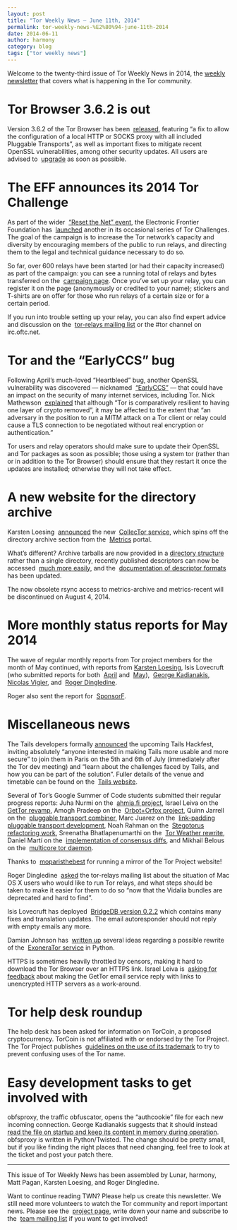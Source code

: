 ```yaml
---
layout: post
title: "Tor Weekly News — June 11th, 2014"
permalink: tor-weekly-news-%E2%80%94-june-11th-2014
date: 2014-06-11
author: harmony
category: blog
tags: ["tor weekly news"]
---
```


Welcome to the twenty-third issue of Tor Weekly News in 2014, the [weekly newsletter](https://lists.torproject.org/cgi-bin/mailman/listinfo/tor-news) that covers what is happening in the Tor community.

# Tor Browser 3.6.2 is out

Version 3.6.2 of the Tor Browser has been  [released](https://blog.torproject.org/blog/tor-browser-362-released), featuring “a fix to allow the configuration of a local HTTP or SOCKS proxy with all included Pluggable Transports”, as well as important fixes to mitigate recent OpenSSL vulnerabilities, among other security updates. All users are advised to  [upgrade](https://www.torproject.org/download/download-easy.html) as soon as possible.

# The EFF announces its 2014 Tor Challenge

As part of the wider  [“Reset the Net” event](https://blog.torproject.org/blog/reset-net), the Electronic Frontier Foundation has  [launched](https://blog.torproject.org/blog/tor-challenge-2014) another in its occasional series of Tor Challenges. The goal of the campaign is to increase the Tor network’s capacity and diversity by encouraging members of the public to run relays, and directing them to the legal and technical guidance necessary to do so.

So far, over 600 relays have been started (or had their capacity increased) as part of the campaign: you can see a running total of relays and bytes transferred on the  [campaign page](https://www.eff.org/torchallenge/). Once you’ve set up your relay, you can register it on the page (anonymously or credited to your name); stickers and T-shirts are on offer for those who run relays of a certain size or for a certain period.

If you run into trouble setting up your relay, you can also find expert advice and discussion on the  [tor-relays mailing list](https://lists.torproject.org/cgi-bin/mailman/listinfo/tor-relays) or the #tor channel on irc.oftc.net.

# Tor and the “EarlyCCS” bug

Following April’s much-loved “Heartbleed” bug, another OpenSSL vulnerability was discovered — nicknamed  [“EarlyCCS”](http://ccsinjection.lepidum.co.jp/) — that could have an impact on the security of many internet services, including Tor. Nick Mathewson  [explained](https://lists.torproject.org/pipermail/tor-talk/2014-June/033161.html) that although “Tor is comparatively resilient to having one layer of crypto removed”, it may be affected to the extent that “an adversary in the position to run a MITM attack on a Tor client or relay could cause a TLS connection to be negotiated without real encryption or authentication.”

Tor users and relay operators should make sure to update their OpenSSL and Tor packages as soon as possible; those using a system tor (rather than or in addition to the Tor Browser) should ensure that they restart it once the updates are installed; otherwise they will not take effect.

# A new website for the directory archive

Karsten Loesing  [announced](https://lists.torproject.org/pipermail/tor-dev/2014-June/006942.html) the new  [CollecTor service](https://collector.torproject.org/), which spins off the directory archive section from the  [Metrics](https://metrics.torproject.org/) portal.

What’s different? Archive tarballs are now provided in a [directory structure](https://collector.torproject.org/archive/) rather than a single directory, recently published descriptors can now be accessed  [much more easily](https://collector.torproject.org/recent/), and the  [documentation of descriptor formats](https://collector.torproject.org/formats.html) has been updated.

The now obsolete rsync access to metrics-archive and metrics-recent will be discontinued on August 4, 2014.

# More monthly status reports for May 2014

The wave of regular monthly reports from Tor project members for the month of May continued, with reports from [Karsten Loesing](https://lists.torproject.org/pipermail/tor-reports/2014-June/000551.html), Isis Lovecruft (who submitted reports for both  [April](https://lists.torproject.org/pipermail/tor-reports/2014-June/000553.html) and  [May](https://lists.torproject.org/pipermail/tor-reports/2014-June/000552.html)),  [George Kadianakis](https://lists.torproject.org/pipermail/tor-reports/2014-June/000554.html),  [Nicolas Vigier](https://lists.torproject.org/pipermail/tor-reports/2014-June/000556.html), and  [Roger Dingledine](https://lists.torproject.org/pipermail/tor-reports/2014-June/000559.html).

Roger also sent the report for  [SponsorF](https://lists.torproject.org/pipermail/tor-reports/2014-June/000558.html).

# Miscellaneous news

The Tails developers formally [announced](https://tails.boum.org/news/Join_us_at_the_Tails_HackFest_2014/) the upcoming Tails Hackfest, inviting absolutely “anyone interested in making Tails more usable and more secure” to join them in Paris on the 5th and 6th of July (immediately after the Tor dev meeting) and “learn about the challenges faced by Tails, and how you can be part of the solution”. Fuller details of the venue and timetable can be found on the  [Tails website](https://tails.boum.org/blueprint/HackFest_2014_Paris/).

Several of Tor’s Google Summer of Code students submitted their regular progress reports: Juha Nurmi on the  [ahmia.fi project](https://lists.torproject.org/pipermail/tor-reports/2014-June/000555.html), Israel Leiva on the  [GetTor revamp](https://lists.torproject.org/pipermail/tor-dev/2014-June/006959.html), Amogh Pradeep on the  [Orbot+Orfox project](https://lists.torproject.org/pipermail/tor-dev/2014-June/006960.html), Quinn Jarrell on the  [pluggable transport combiner](https://lists.torproject.org/pipermail/tor-dev/2014-June/006961.html), Marc Juarez on the  [link-padding pluggable transport development](https://lists.torproject.org/pipermail/tor-reports/2014-June/000557.html), Noah Rahman on the  [Stegotorus refactoring work](https://lists.torproject.org/pipermail/tor-dev/2014-June/006962.html), Sreenatha Bhatlapenumarthi on the  [Tor Weather rewrite](https://lists.torproject.org/pipermail/tor-dev/2014-June/006964.html), Daniel Martí on the  [implementation of consensus diffs](https://lists.torproject.org/pipermail/tor-dev/2014-June/006966.html), and Mikhail Belous on the  [multicore tor daemon](https://lists.torproject.org/pipermail/tor-dev/2014-June/006984.html).

Thanks to  [moparisthebest](https://lists.torproject.org/pipermail/tor-mirrors/2014-June/000612.html) for running a mirror of the Tor Project website!

Roger Dingledine  [asked](https://lists.torproject.org/pipermail/tor-relays/2014-June/004642.html) the tor-relays mailing list about the situation of Mac OS X users who would like to run Tor relays, and what steps should be taken to make it easier for them to do so “now that the Vidalia bundles are deprecated and hard to find”.

Isis Lovecruft has deployed  [BridgeDB version 0.2.2](https://gitweb.torproject.org/bridgedb.git/blob_plain/cb8b01bc:/CHANGELOG) which contains many fixes and translation updates. The email autoresponder should not reply with empty emails any more.

Damian Johnson has  [written up](https://lists.torproject.org/pipermail/tor-dev/2014-June/006970.html) several ideas regarding a possible rewrite of the  [ExoneraTor service](https://exonerator.torproject.org/) in Python.

HTTPS is sometimes heavily throttled by censors, making it hard to download the Tor Browser over an HTTPS link. Israel Leiva is  [asking for feedback](https://lists.torproject.org/pipermail/tor-dev/2014-June/006977.html) about making the GetTor email service reply with links to unencrypted HTTP servers as a work-around.

# Tor help desk roundup

The help desk has been asked for information on TorCoin, a proposed cryptocurrency. TorCoin is not affiliated with or endorsed by the Tor Project. The Tor Project publishes  [guidelines on the use of its trademark](https://www.torproject.org/docs/trademark-faq.html.en) to try to prevent confusing uses of the Tor name.

# Easy development tasks to get involved with

obfsproxy, the traffic obfuscator, opens the “authcookie” file for each new incoming connection. George Kadianakis suggests that it should instead  [read the file on startup and keep its content in memory during operation](https://bugs.torproject.org/9822). obfsproxy is written in Python/Twisted. The change should be pretty small, but if you like finding the right places that need changing, feel free to look at the ticket and post your patch there.

* * *
This issue of Tor Weekly News has been assembled by Lunar, harmony, Matt Pagan, Karsten Loesing, and Roger Dingledine.

Want to continue reading TWN? Please help us create this newsletter. We still need more volunteers to watch the Tor community and report important news. Please see the  [project page](https://trac.torproject.org/projects/tor/wiki/TorWeeklyNews), write down your name and subscribe to the  [team mailing list](https://lists.torproject.org/cgi-bin/mailman/listinfo/news-team) if you want to get involved!


